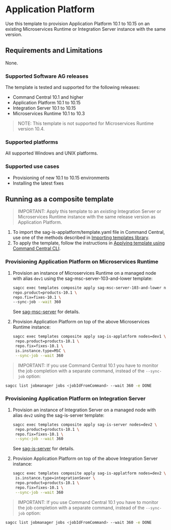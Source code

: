 <!-- Copyright 2013 - 2018 Software AG, Darmstadt, Germany and/or its licensors

   SPDX-License-Identifier: Apache-2.0

    Licensed under the Apache License, Version 2.0 (the "License");
    you may not use this file except in compliance with the License.
    You may obtain a copy of the License at

        http://www.apache.org/licenses/LICENSE-2.0

    Unless required by applicable law or agreed to in writing, software
    distributed under the License is distributed on an "AS IS" BASIS,
     WITHOUT WARRANTIES OR CONDITIONS OF ANY KIND, either express or implied.
     See the License for the specific language governing permissions and

     limitations under the License.                                                  

-->

# Application Platform

Use this template to provision Application Platform 10.1 to 10.15 on an existing Microservices Runtime or Integration Server instance with the same version.

## Requirements and Limitations

None.

### Supported Software AG releases

The template is tested and supported for the following releases:

* Command Central 10.1 and higher
* Application Platform 10.1 to 10.15
* Integration Server 10.1 to 10.15
* Microservices Runtime 10.1 to 10.3
> NOTE: This template is not supported for Microservices Runtime version 10.4.

### Supported platforms

All supported Windows and UNIX platforms.

### Supported use cases

* Provisioning of new 10.1 to 10.15 environments
* Installing the latest fixes

## Running as a composite template

> IMPORTANT: Apply this template to an _existing_ Integration Server or Microservices Runtime instance with the same release version as Application Platform.

1. To import the sag-is-applatform/template.yaml file in Command Central, use one of the methods described in [Importing templates library](https://github.com/SoftwareAG/sagdevops-templates/wiki/Importing-templates-library).
2. To apply the template, follow the instructions in [Applying template using Command Central CLI](https://github.com/SoftwareAG/sagdevops-templates/wiki/Using-default-templates#applying-template-using-command-central-cli).

### Provisioning Application Platform on Microservices Runtime

1. Provision an instance of Microservices Runtime on a managed node with alias `dev1` using the sag-msc-server-103-and-lower template:

	```bash
	sagcc exec templates composite apply sag-msc-server-103-and-lower nodes=dev1 \
  	repo.product=products-10.1 \
  	repo.fix=fixes-10.1 \
  	--sync-job --wait 360
	```
	See [sag-msc-server](../sag-msc-server/) for details.

2. Provision Application Platform on top of the above Microservices Runtime instance:

	```bash
	sagcc exec templates composite apply sag-is-applatform nodes=dev1 \
	 repo.product=products-10.1 \
	 repo.fix=fixes-10.1 \
	 is.instance.type=MSC \
	 --sync-job --wait 360
	```

> IMPORTANT: If you use Command Central 10.1 you have to monitor the job completion with a separate command, instead of the `--sync-job` option:

```bash
sagcc list jobmanager jobs <jobIdFromCommand> --wait 360 -e DONE
```

### Provisioning Application Platform on Integration Server

1. Provision an instance of Integration Server on a managed node with alias `dev2` using the sag-is-server template:

	```bash
	sagcc exec templates composite apply sag-is-server nodes=dev2 \
     repo.product=products-10.1 \
	 repo.fix=fixes-10.1 \
	 --sync-job --wait 360
	```

	See [sag-is-server](../sag-is-server/) for details.

2. Provision Application Platform on top of the above Integration Server instance:

	```bash
	sagcc exec templates composite apply sag-is-applatform nodes=dev2 \
	 is.instance.type=integrationSever \
	 repo.product=products-10.1 \
 	 repo.fix=fixes-10.1 \
	 --sync-job --wait 360
	```

> IMPORTANT: If you use Command Central 10.1 you have to monitor the job completion with a separate command, instead of the `--sync-job` option:

```bash
sagcc list jobmanager jobs <jobIdFromCommand> --wait 360 -e DONE
```
